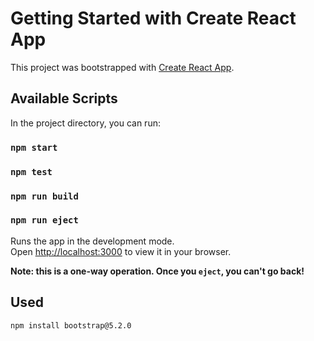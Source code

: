 # Getting Started with Create React App

This project was bootstrapped with [Create React App](https://github.com/facebook/create-react-app).

## Available Scripts

In the project directory, you can run:

### `npm start`
### `npm test`
### `npm run build`
### `npm run eject`

Runs the app in the development mode.\
Open [http://localhost:3000](http://localhost:3000) to view it in your browser.


**Note: this is a one-way operation. Once you `eject`, you can't go back!**

## Used
`npm install bootstrap@5.2.0`
